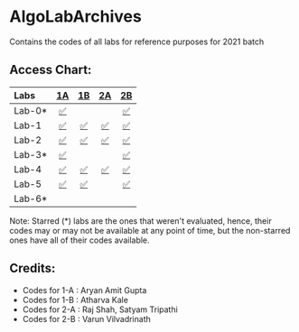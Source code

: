 # AlgoLabArchives
Contains the codes of all labs for reference purposes for 2021 batch

## Access Chart:

| Labs | [1A](https://github.com/aryanargupta/AlgoLabArchives/blob/main/1A/Questions%20and%20Info.txt) | [1B](https://github.com/aryanargupta/AlgoLabArchives/blob/main/1B/Questions%20and%20info.txt) | [2A](https://github.com/aryanargupta/AlgoLabArchives/blob/main/2A/Questions%20and%20info.txt) | [2B](https://github.com/aryanargupta/AlgoLabArchives/blob/main/2B/Questions%20and%20info.txt) |
|:--------------|:----------------:|:----------------:|:----------------:|:-----------------:|
| Lab-0* | [:white_check_mark:](1A/CS263_Lab_0.java) | | | [:white_check_mark:](2B/CS263_Lab_0.java) |
| Lab-1 | [:white_check_mark:](1A/CS263_Lab_1.java) | [:white_check_mark:](1B/CS263_Lab_1.java) | [:white_check_mark:](2A/CS263_Lab_1.java) | [:white_check_mark:](2B/CS263_Lab_1.java) |
| Lab-2 | [:white_check_mark:](1A/CS263_Lab_2.java) | [:white_check_mark:](1B/CS263_Lab_2.java) | [:white_check_mark:](2A/CS263_Lab_2.java) | [:white_check_mark:](2B/CS263_Lab_2.java) |
| Lab-3* | [:white_check_mark:](1A/CS263_Lab_3.java) | | | [:white_check_mark:](2B/CS263_Lab_3.java) |
| Lab-4 | [:white_check_mark:](1A/CS263_Lab_4.java) | [:white_check_mark:](1B/CS263_Lab_4.java) | [:white_check_mark:](2A/CS263_Lab_4.java) | [:white_check_mark:](2B/CS263_Lab_4.java) |
| Lab-5 | [:white_check_mark:](1A/CS263_Lab_5.java) | [:white_check_mark:](1B/CS263_Lab_5.java) | | [:white_check_mark:](2B/CS263_Lab_5.java) |
| Lab-6* | | | | |

Note: Starred (*) labs are the ones that weren't evaluated, hence, their codes may or may not be available at any point of time, but the non-starred ones have all of their codes available.

## Credits:

- Codes for 1-A : Aryan Amit Gupta
- Codes for 1-B : Atharva Kale
- Codes for 2-A : Raj Shah, Satyam Tripathi
- Codes for 2-B : Varun Vilvadrinath
